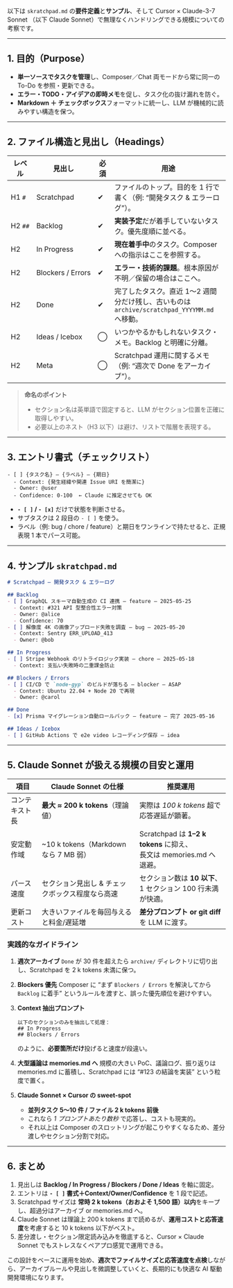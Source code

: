 以下は `skratchpad.md` の**要件定義**と**サンプル**、そして Cursor × Claude-3-7 Sonnet （以下 Claude Sonnet）で無理なくハンドリングできる規模についての考察です。

---

## 1. 目的（Purpose）

* **単一ソースでタスクを管理**し、Composer／Chat 両モードから常に同一の To-Do を参照・更新できる。
* **エラー・TODO・アイデアの即時メモ**を促し、タスク化の抜け漏れを防ぐ。
* **Markdown ＋ チェックボックス**フォーマットに統一し、LLM が機械的に読みやすい構造を保つ。

---

## 2. ファイル構造と見出し（Headings）

| レベル     | 見出し               | 必須 | 用途                                                               |
| ------- | ----------------- | -- | ---------------------------------------------------------------- |
| H1 `#`  | Scratchpad        | ✔  | ファイルのトップ。目的を 1 行で書く（例: “開発タスク & エラーログ”）。                         |
| H2 `##` | Backlog           | ✔  | **実装予定**だが着手していないタスク。優先度順に並べる。                                   |
| H2      | In Progress       | ✔  | **現在着手中**のタスク。Composer への指示はここを参照する。                             |
| H2      | Blockers / Errors | ✔  | **エラー・技術的課題**。根本原因が不明／保留の場合はここへ。                                 |
| H2      | Done              | ✔  | 完了したタスク。直近 1〜2 週間分だけ残し、古いものは `archive/scratchpad_YYYYMM.md` へ移動。 |
| H2      | Ideas / Icebox    | ◯  | いつかやるかもしれないタスク・メモ。Backlog と明確に分離。                                |
| H2      | Meta              | ◯  | Scratchpad 運用に関するメモ（例: “週次で Done をアーカイブ”）。                       |

> **命名のポイント**
>
> * セクション名は英単語で固定すると、LLM がセクション位置を正確に取得しやすい。
> * 必要以上のネスト（H3 以下）は避け、リストで階層を表現する。

---

## 3. エントリ書式（チェックリスト）

```
- [ ] {タスク名} – {ラベル} – {期日}
  - Context: {発生経緯や関連 Issue URI を簡潔に}
  - Owner: @user
  - Confidence: 0-100  ← Claude に推定させても OK
```

* **`- [ ]` / `- [x]`** だけで状態を判断させる。
* サブタスクは 2 段目の `- [ ]` を使う。
* ラベル（例: bug / chore / feature）と期日をワンラインで持たせると、正規表現 1 本でパース可能。

---

## 4. サンプル `skratchpad.md`

```markdown
# Scratchpad – 開発タスク & エラーログ

## Backlog
- [ ] GraphQL スキーマ自動生成の CI 連携 – feature – 2025-05-25
  - Context: #321 API 型整合性エラー対策
  - Owner: @alice
  - Confidence: 70
- [ ] 解像度 4K の画像アップロード失敗を調査 – bug – 2025-05-20
  - Context: Sentry ERR_UPLOAD_413
  - Owner: @bob

## In Progress
- [ ] Stripe Webhook のリトライロジック実装 – chore – 2025-05-18
  - Context: 支払い失敗時の二重課金防止

## Blockers / Errors
- [ ] CI/CD で `node-gyp` のビルドが落ちる – blocker – ASAP
  - Context: Ubuntu 22.04 + Node 20 で再現
  - Owner: @carol

## Done
- [x] Prisma マイグレーション自動ロールバック – feature – 完了 2025-05-16

## Ideas / Icebox
- [ ] GitHub Actions で e2e video レコーディング保存 – idea
```

---

## 5. Claude Sonnet が扱える規模の目安と運用

| 項目      | Claude Sonnet の仕様                 | 推奨運用                                                       |
| ------- | --------------------------------- | ---------------------------------------------------------- |
| コンテキスト長 | **最大 ≈ 200 k tokens**（理論値）        | 実際は *100 k tokens* 超で応答遅延が顕著。                              |
| 安定動作域   | \~10 k tokens（Markdown なら 7 MB 弱） | Scratchpad は **1–2 k tokens** に抑え、<br>長文は memories.md へ退避。 |
| パース速度   | セクション見出し & チェックボックス程度なら高速         | セクション数は **10 以下**、<br>1 セクション 100 行未満が快適。                  |
| 更新コスト   | 大きいファイルを毎回与えると料金/遅延増              | **差分プロンプト or git diff** を LLM に渡す。                         |

### 実践的なガイドライン

1. **週次アーカイブ**
   `Done` が 30 件を超えたら `archive/` ディレクトリに切り出し、Scratchpad を 2 k tokens 未満に保つ。

2. **Blockers 優先**
   Composer に “まず `Blockers / Errors` を解決してから `Backlog` に着手” というルールを渡すと、誤った優先順位を避けやすい。

3. **Context 抽出プロンプト**

   ```text
   以下のセクションのみを抽出して処理：
   ## In Progress
   ## Blockers / Errors
   ```

   のように、**必要箇所だけ**投げると速度が段違い。

4. **大型議論は memories.md へ**
   規模の大きい PoC、議論ログ、振り返りは memories.md に蓄積し、Scratchpad には “#123 の結論を実装” という粒度で置く。

5. **Claude Sonnet × Cursor の sweet-spot**

   * **並列タスク 5〜10 件 / ファイル 2 k tokens 前後**
   * これなら *1 プロンプトあたり数秒* で応答し、コストも現実的。
   * それ以上は Composer のスロットリングが起こりやすくなるため、差分渡しやセクション分割で対応。

---

## 6. まとめ

1. 見出しは **Backlog / In Progress / Blockers / Done / Ideas** を軸に固定。
2. エントリは **`- [ ]` 書式＋Context/Owner/Confidence** を 1 段で記述。
3. Scratchpad サイズは **常時 2 k tokens（おおよそ 1,500 語）以内**をキープし、超過分はアーカイブ or memories.md へ。
4. Claude Sonnet は理論上 200 k tokens まで読めるが、**運用コストと応答速度**を考慮すると 10 k tokens 以下がベスト。
5. 差分渡し・セクション限定読み込みを徹底すると、Cursor × Claude Sonnet でもストレスなくペアプロ感覚で運用できる。

この設計をベースに運用を始め、**週次でファイルサイズと応答速度を点検**しながら、アーカイブルールや見出しを微調整していくと、長期的にも快適な AI 駆動開発環境になります。
